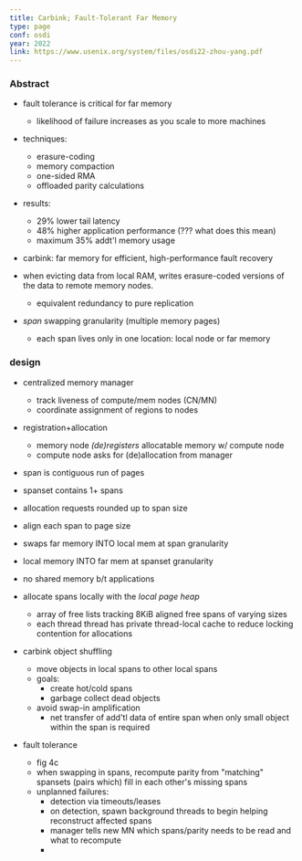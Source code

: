 ```yaml
---
title: Carbink; Fault-Tolerant Far Memory
type: page
conf: osdi
year: 2022
link: https://www.usenix.org/system/files/osdi22-zhou-yang.pdf
---
```


### Abstract

- fault tolerance is critical for far memory
    - likelihood of failure increases as you scale to more machines
- techniques:
    - erasure-coding
    - memory compaction
    - one-sided RMA
    - offloaded parity calculations
- results:
    - 29% lower tail latency
    - 48% higher application performance (??? what does this mean)
    - maximum 35% addt'l memory usage


- carbink: far memory for efficient, high-performance fault recovery

- when evicting data from local RAM, writes erasure-coded versions of the data
to remote memory nodes.
    - equivalent redundancy to pure replication
- _span_ swapping granularity (multiple memory pages)
    - each span lives only in one location: local node or far memory

### design

- centralized memory manager
    - track liveness of compute/mem nodes (CN/MN)
    - coordinate assignment of regions to nodes

- registration+allocation
    - memory node _(de)registers_ allocatable memory w/ compute node
    - compute node asks for (de)allocation from manager

- span is contiguous run of pages
- spanset contains 1+ spans
- allocation requests rounded up to span size
- align each span to page size
- swaps far memory INTO local mem at span granularity
- local memory INTO far mem at spanset granularity
- no shared memory b/t applications

- allocate spans locally with the _local page heap_
    - array of free lists tracking 8KiB aligned free spans of varying sizes
    - each thread thread has private thread-local cache to reduce locking
      contention for allocations

- carbink object shuffling
    - move objects in local spans to other local spans
    - goals:
        - create hot/cold spans
        - garbage collect dead objects
    - avoid swap-in amplification
        - net transfer of add'tl data of entire span when only small object
          within the span is required

- fault tolerance
    - fig 4c
    - when swapping in spans, recompute parity from "matching" spansets (pairs
    which) fill in each other's missing spans
    - unplanned failures:
        - detection via timeouts/leases
        - on detection, spawn background threads to begin helping reconstruct
          affected spans
        - manager tells new MN which spans/parity needs to be read and what to
          recompute
        -
